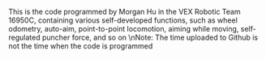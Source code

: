 This is the code programmed by Morgan Hu in the VEX Robotic Team 16950C, containing various self-developed functions, such as wheel odometry, auto-aim, point-to-point locomotion, aiming while moving, self-regulated puncher force, and so on
\nNote: The time uploaded to Github is not the time when the code is programmed
